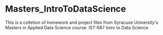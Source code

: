 # Masters_IntroToDataScience

This is a colletion of homework and project files from Syracuse University's Masters in Applied Data Science course: IST-687 Intro to Data Science
